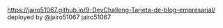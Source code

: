https://jairo51067.github.io/9-DevChalleng-Tarjeta-de-blog-empresarial/
deployed by @jairo51067 jairo51067
